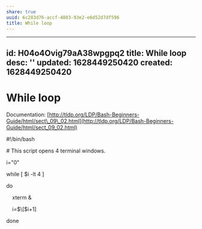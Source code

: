 ```yaml
---
share: true
uuid: 6c283d76-accf-4803-93e2-e6d52d7df596
title: While loop
---
```

---
id: H04o4Ovig79aA38wpgpq2
title: While loop
desc: ''
updated: 1628449250420
created: 1628449250420
---
# While loop
Documentation: [http://tldp.org/LDP/Bash-Beginners-Guide/html/sect\_09\_02.html](http://tldp.org/LDP/Bash-Beginners-Guide/html/sect_09_02.html)

#!/bin/bash

\# This script opens 4 terminal windows.

i="0"

while \[ $i -lt 4 \]

do

    xterm &

    i=$\[$i+1\]

done
